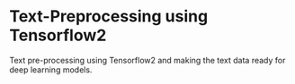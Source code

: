 # Text-Preprocessing using Tensorflow2
Text pre-processing using Tensorflow2 and making the text data ready for deep learning models.
